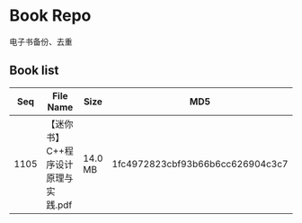 Book Repo
=========

电子书备份、去重

Book list
---------

| Seq | File Name | Size | MD5 |
| --- | --------- | ---- | --- |
| 1105 | 【迷你书】C++程序设计原理与实践.pdf | 14.0 MB | 1fc4972823cbf93b66b6cc626904c3c7 | 
